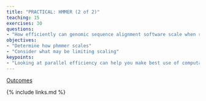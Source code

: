 ```yaml
---
title: "PRACTICAL: HMMER (2 of 2)"
teaching: 15
exercises: 30
questions:
- "How efficiently can genomic sequence alignment software scale when run in parallel using HPC?"
objectives:
- "Determine how phmmer scales"
- "Consider what may be limiting scaling"
keypoints:
- "Looking at parallel efficiency can help you make best use of computational resources"
---
```


[Outcomes](../slides/SequenceAlignment-outcomes.pdf)

{% include links.md %}

